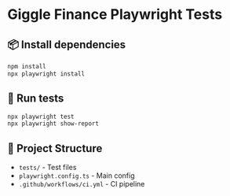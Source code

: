 # Giggle Finance Playwright Tests

## 📦 Install dependencies
```bash
npm install
npx playwright install
```

## 🚀 Run tests
```bash
npx playwright test
npx playwright show-report
```

## 🧪 Project Structure
- `tests/` - Test files
- `playwright.config.ts` - Main config
- `.github/workflows/ci.yml` - CI pipeline